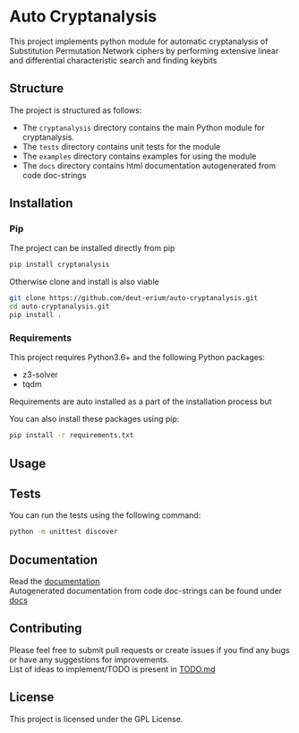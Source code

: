 # Auto Cryptanalysis
This project implements python module for automatic cryptanalysis of Substitution Permutation Network
ciphers by performing extensive linear and differential characteristic search and finding keybits

## Structure
The project is structured as follows:

- The `cryptanalysis` directory contains the main Python module for cryptanalysis.
- The `tests` directory contains unit tests for the module
- The `examples` directory contains examples for using the module
- The `docs` directory contains html documentation autogenerated from code doc-strings

## Installation

### Pip
The project can be installed directly from pip
```bash
pip install cryptanalysis
```

Otherwise clone and install is also viable

```bash
git clone https://github.com/deut-erium/auto-cryptanalysis.git
cd auto-cryptanalysis.git
pip install .
```

### Requirements
This project requires Python3.6+ and the following Python packages:
- z3-solver
- tqdm

Requirements are auto installed as a part of the installation process but

You can also install these packages using pip:
```bash
pip install -r requirements.txt
```

## Usage

## Tests
You can run the tests using the following command:
```bash
python -m unittest discover
```

## Documentation
Read the [documentation](https://deut-erium.github.io/auto-cryptanalysis)  
Autogenerated documentation from code doc-strings can be found under [docs](docs)  

## Contributing
Please feel free to submit pull requests or create issues if you find any bugs or have any suggestions for improvements.  
List of ideas to implement/TODO is present in [TODO.md](TODO.md)

## License
This project is licensed under the GPL License.


